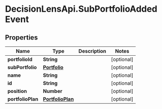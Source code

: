 # DecisionLensApi.SubPortfolioAddedEvent

## Properties
Name | Type | Description | Notes
------------ | ------------- | ------------- | -------------
**portfolioId** | **String** |  | [optional] 
**subPortfolio** | [**Portfolio**](Portfolio.md) |  | [optional] 
**name** | **String** |  | [optional] 
**id** | **String** |  | [optional] 
**position** | **Number** |  | [optional] 
**portfolioPlan** | [**PortfolioPlan**](PortfolioPlan.md) |  | [optional] 


